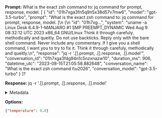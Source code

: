 **Prompt:**
What is the exact zsh command to: jq command for prompt, response, model. [
  {
    "id": "01h7xga3fn5q9n5x38d57v7mw6",
    "model": "gpt-3.5-turbo",
    "prompt": "What is the exact zsh command to: jq command for prompt, response, model. [\n  {\n    \"id\": \"01h7xg...",
    "system": "uname -a Linux Desk 6.4.9-1-MANJARO #1 SMP PREEMPT_DYNAMIC Wed Aug  9 08:32:12 UTC 2023 x86_64 GNU/Linux Think it through carefuly, methodically and queitly. Do not use backticks. Reply only with the bare shell command. Never include any commentary. If I give you a shell command, I want you to try to fix it. Think it through carefuly, methodically and queitly.\n",
    "response": "jq -r '.[].prompt, .[].response, .[].model'",
    "conversation_id": "01h7xga3fdg94n1c5nzxnazw10",
    "duration_ms": 906,
    "datetime_utc": "2023-08-15T21:05:58.882648",
    "conversation_name": "What is the exact zsh command t\u2026",
    "conversation_model": "gpt-3.5-turbo"
  }
]?

**Response:**
jq -r '.[].prompt, .[].response, .[].model'

<details><summary>Metadata</summary>

- Duration: 1028 ms
- Datetime: 2023-08-15T21:06:25.658897
- Model: gpt-3.5-turbo-0613

</details>

**Options:**
```json
{"temperature": 0.0}
```

